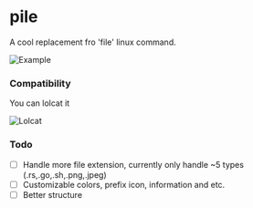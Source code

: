 # pile
A cool replacement fro 'file' linux command.

![Example](https://github.com/azur1s/pile/blob/master/img/ex1.png?raw=true)

### Compatibility
You can lolcat it

![Lolcat](https://github.com/azur1s/pile/blob/master/img/lolcat.png?raw=true)

### Todo

- [ ] Handle more file extension, currently only handle ~5 types (.rs,.go,.sh,.png,.jpeg)
- [ ] Customizable colors, prefix icon, information and etc.
- [ ] Better structure
